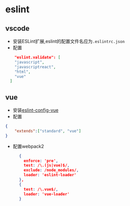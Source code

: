 # eslint

## vscode
- 安装ESLint扩展,eslint的配置文件名应为`.eslintrc.json`
- 配置
```json
    "eslint.validate": [
    "javascript",
    "javascriptreact",
    "html",
    "vue"
  ]
```

## vue
- 安装[eslint-config-vue](https://github.com/vuejs/eslint-config-vue)
- 配置
```json
{
    "extends":["standard", "vue"]
}
```
- 配置webpack2
```json
      {
        enforce: 'pre',
        test: /\.(js|vue)$/,
        exclude: /node_modules/,
        loader: 'eslint-loader'
      },
      {
        test: /\.vue$/,
        loader: 'vue-loader'
      }
```